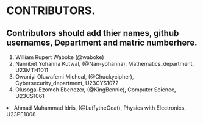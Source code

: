 # CONTRIBUTORS.
## Contributors should add thier names, github usernames, Department and matric numberhere.
<ol>
<li>William Rupert Waboke (@waboke)
<li>Nanribet Yohanna Kutwal, (@Nan-yohanna), Mathematics_department, U23MTH1011</li>
<li>Owaniyi Oluwafemi Micheal, (@Chuckycipher), Cybersecurity_department, U23CYS1072</li>
<li>Olusoga-Ezomoh Ebenezer, (@KingBennie), Computer Science, U23CS1061</li>
</ol>
<li>Ahmad Muhammad Idris, (@LuffytheGoat), Physics with Electronics, U23PE1008</li>
